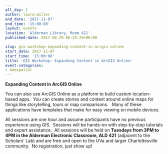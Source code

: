 ```yaml
---
all_day: 1
author: laura-miller
end_date: '2017-11-07'
end_time: '15:00:00'
layout: events
location: 'Alderman Library, Room 421'
published-date: 2017-08-29 06:25:29+00:00

slug: gis-workshop-expanding-content-in-arcgis-online
start_date: 2017-11-07
start_time: '15:00:00'
title: 'GIS Workshop: Expanding Content in ArcGIS Online'
event-categories:
- Geospatial
---
```


**Expanding Content in ArcGIS Online**

You can also use ArcGIS Online as a platform to build custom location-based apps.  You can create stories and context around online maps for things like storytelling, tours or map comparisons.   Many of these applications have templates that make for easy viewing on mobile devices.

All sessions are one hour and assume participants have no previous experience using GIS.  Sessions will be hands-on with step-by-step tutorials and expert assistance.  All sessions will be held on **Tuesdays from 3PM to 4PM in the Alderman Electronic Classroom, ALD 421** (adjacent to the Scholars’ Lab) and are free and open to the UVa and larger Charlottesville community.  No registration, just show up!

